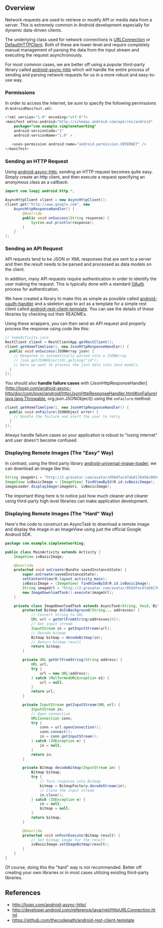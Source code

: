 ## Overview

Network requests are used to retrieve or modify API or media data from a server. This is extremely common in Android development especially for dynamic data-driven clients.

The underlying class used for network connections is [URLConnection](http://developer.android.com/reference/java/net/HttpURLConnection.html) or [DefaultHTTPClient](http://developer.android.com/reference/org/apache/http/impl/client/DefaultHttpClient.html). Both of these are lower-level and require completely manual management of parsing the data from the input stream and executing the request asynchronously.

For most common cases, we are better off using a popular third-party library called [android-async-http](http://loopj.com/android-async-http/) which will handle the entire process of sending and parsing network requests for us in a more robust and easy-to-use way.

### Permissions

In order to access the internet, be sure to specify the following permissions in `AndroidManifest.xml`:

```java
<?xml version="1.0" encoding="utf-8"?>
<manifest xmlns:android="http://schemas.android.com/apk/res/android"
    package="com.example.simplenetworking"
    android:versionCode="1"
    android:versionName="1.0" >
 
   <uses-permission android:name="android.permission.INTERNET" /> 
</manifest>
```

### Sending an HTTP Request

Using [android-async-http](http://loopj.com/android-async-http/), sending an HTTP request becomes quite easy. Simply create an http client, and then execute a request specifying an anonymous class as a callback:

```java
import com.loopj.android.http.*;

AsyncHttpClient client = new AsyncHttpClient();
client.get("http://www.google.com", new
    AsyncHttpResponseHandler() {
        @Override
        public void onSuccess(String response) {
            System.out.println(response);
        }
    }
);
```

### Sending an API Request

API requests tend to be JSON or XML responses that are sent to a server and then the result needs to be parsed and processed as data models on the client.

In addition, many API requests require authentication in order to identify the user making the request. This is typically done with a standard [OAuth]() process for authentication.

We have created a library to make this as simple as possible called [android-oauth-handler](https://github.com/thecodepath/android-oauth-handler) and a skeleton app to act as a template for a simple rest client called [android-rest-client-template](https://github.com/thecodepath/android-rest-client-template). You can see the details of these libraries by checking out their READMEs.

Using these wrappers, you can then send an API request and properly process the response using code like this:

```java
// SomeActivity.java
RestClient client = RestClientApp.getRestClient();
client.getHomeTimeline(1, new JsonHttpResponseHandler() {
  public void onSuccess(JSONArray json) {
    // Response is automatically parsed into a JSONArray
    // json.getJSONObject(0).getLong("id");
    // Here we want to process the json data into Java models.
  }
});
```

You should also **handle failure cases** with [JsonHttpResponseHandler](http://loopj.com/android-async-http/doc/com/loopj/android/http/JsonHttpResponseHandler.html#onFailure(java.lang.Throwable, org.json.JSONObject\)) using the `onFailure` method:

```java
client.getHomeTimeline(1, new JsonHttpResponseHandler() {
  public void onFailure(JSONObject error) {
    // Handle the failure and alert the user to retry
  }
});
```

Always handle failure cases so your application is robust to "losing internet" and user doesn't become confused.

### Displaying Remote Images (The "Easy" Way)

In contrast, using the third party library [android-universal-image-loader](https://github.com/nostra13/Android-Universal-Image-Loader), we can download an image like this:

```java
String imageUri = "http://2.gravatar.com/avatar/858dfac47ab8176458c005414d3f0c36?s=128&d=&r=G";
ImageView ivBasicImage = (ImageView) findViewById(R.id.ivBasicImage);
imageLoader.displayImage(imageUri, ivBasicImage);
```

The important thing here is to notice just how much cleaner and clearer using third-party high level libraries can make application development.

### Displaying Remote Images (The "Hard" Way)

Here's the code to construct an AsyncTask to download a remote image and display the image in an ImageView using just the official Google Android SDK.

```java
package com.example.simplenetworking;

public class MainActivity extends Activity {
	ImageView ivBasicImage;

	@Override
	protected void onCreate(Bundle savedInstanceState) {
		super.onCreate(savedInstanceState);
		setContentView(R.layout.activity_main);
		ivBasicImage = (ImageView) findViewById(R.id.ivBasicImage);
		String imageUrl = "http://2.gravatar.com/avatar/858dfac47ab8176458c005414d3f0c36?s=128&d=&r=G";
		new ImageDownloadTask().execute(imageUrl);
	}

	private class ImageDownloadTask extends AsyncTask<String, Void, Bitmap> {
		protected Bitmap doInBackground(String... addresses) {
			// Convert string to URL
			URL url = getUrlFromString(addresses[0]);
			// Get input stream
			InputStream in = getInputStream(url);
			// Decode bitmap
			Bitmap bitmap = decodeBitmap(in);
			// Return bitmap result
			return bitmap;
		}

		private URL getUrlFromString(String address) {
			URL url;
			try {
				url = new URL(address);
			} catch (MalformedURLException e1) {
				url = null;
			}
			return url;
		}

		private InputStream getInputStream(URL url) {
			InputStream in;
			// Open connection
			URLConnection conn;
			try {
				conn = url.openConnection();
				conn.connect();
				in = conn.getInputStream();
			} catch (IOException e) {
				in = null;
			}
			return in;
		}

		private Bitmap decodeBitmap(InputStream in) {
			Bitmap bitmap;
			try {
				// Turn response into Bitmap
				bitmap = BitmapFactory.decodeStream(in);
				// Close the input stream
				in.close();
			} catch (IOException e) {
				in = null;
				bitmap = null;
			}
			return bitmap;
		}

		@Override
		protected void onPostExecute(Bitmap result) {
			// Set bitmap image for the result
			ivBasicImage.setImageBitmap(result);
		}
	}
}
```

Of course, doing this the "hard" way is not recommended. Better off creating your own libraries or in most cases utilizing existing third-party libraries.

## References

 * <http://loopj.com/android-async-http/>
 * <http://developer.android.com/reference/java/net/HttpURLConnection.html>
 * <https://github.com/thecodepath/android-rest-client-template>